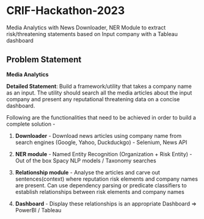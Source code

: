 # CRIF-Hackathon-2023

Media Analytics with News Downloader, NER Module to extract risk/threatening statements based on Input company with a Tableau dashboard

## Problem Statement

**Media Analytics**

**Detailed Statement**: Build a framework/utility that takes a company name as an input. The utility should search all the media articles about the input company and present any reputational threatening data on a concise dashboard.

Following are the functionalities that need to be achieved in order to build a complete solution -

1. **Downloader** -
Download news articles using company name from search engines (Google, Yahoo, Duckduckgo) - Selenium, News API

2. **NER module** -
Named Entity Recognition (Organization + Risk Entity) - Out of the box Spacy NLP models / Taxonomy searches

3. **Relationship module** -
Analyse the articles and carve out sentences(context) where reputation risk elements and company names are present.
Can use dependency parsing or predicate classifiers to establish relationships between risk elements and company names

4. **Dashboard** -
Display these relationships is an appropriate Dashboard => PowerBI / Tableau
